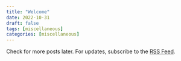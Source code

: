 ```yaml
---
title: "Welcome"
date: 2022-10-31
draft: false
tags: [miscellaneous]
categories: [miscellaneous]
---
```


Check for more posts later. For updates, subscribe to the [RSS Feed](/index.xml).

